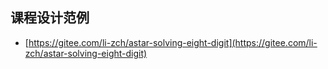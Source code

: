 ## 课程设计范例

- [https://gitee.com/li-zch/astar-solving-eight-digit](https://gitee.com/li-zch/astar-solving-eight-digit)